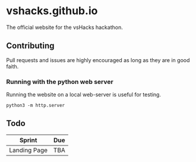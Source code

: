# vshacks.github.io

The official website for the vsHacks hackathon.

## Contributing

Pull requests and issues are highly encouraged as long as they are in good faith.

### Running with the python web server
Running the website on a local web-server is useful for testing.
```
python3 -m http.server
```

## Todo

| Sprint         | Due   |
| -------------- | ----- |
| Landing Page   | TBA   |
